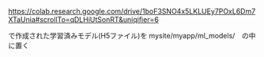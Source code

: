 https://colab.research.google.com/drive/1boF3SNO4x5LKLUEy7POxL6Dm7XTaUnia#scrollTo=qDLHiUtSonRT&uniqifier=6

で作成された学習済みモデル(H5ファイル)を mysite/myapp/ml_models/　の中に置く
